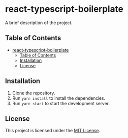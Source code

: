 # react-typescript-boilerplate


A brief description of the project.

## Table of Contents

- [react-typescript-boilerplate](#react-typescript-boilerplate)
  - [Table of Contents](#table-of-contents)
  - [Installation](#installation)
  - [License](#license)

## Installation

1. Clone the repository.
2. Run `yarn install` to install the dependencies.
3. Run `yarn start` to start the development server.


## License

This project is licensed under the [MIT License](LICENSE).
